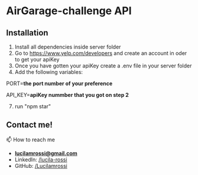 # AirGarage-challenge API

## Installation

1. Install all dependencies inside server folder
2. Go to https://www.yelp.com/developers and create an account in oder to get your apiKey
3. Once you have gotten your apiKey create a .env file in your server folder
4. Add the following variables: 

PORT=**the port number of your preference**

API_KEY=**apiKey nummber that you got on step 2**

7. run "npm star" 

## Contact me!

📫 How to reach me 
- **lucilamrossi@gmail.com**
- LinkedIn: <a href="https://linkedin.com/in/lucila-rossi" target="blank">/lucila-rossi </a>
- GitHub: <a href="https://github.com/Lucilamrossi" target="blank">/Lucilamrossi </a>